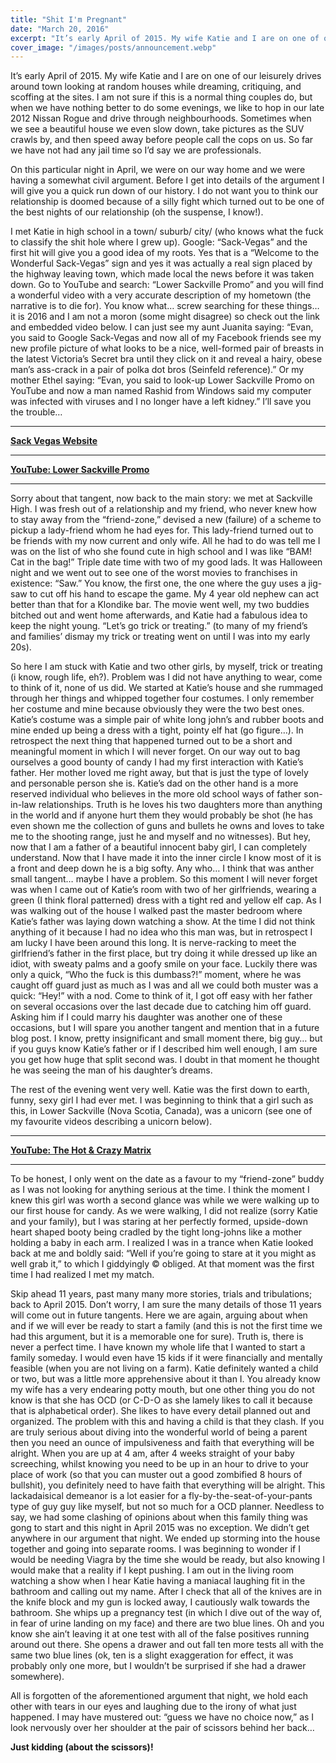 ```yaml
---
title: "Shit I'm Pregnant"
date: "March 20, 2016"
excerpt: "It’s early April of 2015. My wife Katie and I are on one of our leisurely drives around..."
cover_image: "/images/posts/announcement.webp"
---
```


<!-- alt: "How we announced that Katie was pregnant with Isla. An Ultrasound image pressed up against my pushed out belly, whilst wearing ladies garments" -->

It’s early April of 2015. My wife Katie and I are on one of our leisurely drives around town looking at random houses while dreaming, critiquing, and scoffing at the sites. I am not sure if this is a normal thing couples do, but when we have nothing better to do some evenings, we like to hop in our late 2012 Nissan Rogue and drive through neighbourhoods. Sometimes when we see a beautiful house we even slow down, take pictures as the SUV crawls by, and then speed away before people call the cops on us. So far we have not had any jail time so I’d say we are professionals.

On this particular night in April, we were on our way home and we were having a somewhat civil argument. Before I get into details of the argument I will give you a quick run down of our history. I do not want you to think our relationship is doomed because of a silly fight which turned out to be one of the best nights of our relationship (oh the suspense, I know!).

I met Katie in high school in a town/ suburb/ city/ (who knows what the fuck to classify the shit hole where I grew up). Google: “Sack-Vegas” and the first hit will give you a good idea of my roots. Yes that is a “Welcome to the Wonderful Sack-Vegas” sign and yes it was actually a real sign placed by the highway leaving town, which made local the news before it was taken down. Go to YouTube and search: “Lower Sackville Promo” and you will find a wonderful video with a very accurate description of my hometown (the narrative is to die for). You know what… screw searching for these things… it is 2016 and I am not a moron (some might disagree) so check out the link and embedded video below. I can just see my aunt Juanita saying: “Evan, you said to Google Sack-Vegas and now all of my Facebook friends see my new profile picture of what looks to be a nice, well-formed pair of breasts in the latest Victoria’s Secret bra until they click on it and reveal a hairy, obese man’s ass-crack in a pair of polka dot bros (Seinfeld reference).” Or my mother Ethel saying: “Evan, you said to look-up Lower Sackville Promo on YouTube and now a man named Rashid from Windows said my computer was infected with viruses and I no longer have a left kidney.” I’ll save you the trouble…

---

**[Sack Vegas Website](https://sack-vegas.com/)**

---

**[YouTube: Lower Sackville Promo](https://youtu.be/Sms7hcWJIZY)**

---

Sorry about that tangent, now back to the main story: we met at Sackville High. I was fresh out of a relationship and my friend, who never knew how to stay away from the “friend-zone,” devised a new (failure) of a scheme to pickup a lady-friend whom he had eyes for. This lady-friend turned out to be friends with my now current and only wife. All he had to do was tell me I was on the list of who she found cute in high school and I was like “BAM! Cat in the bag!” Triple date time with two of my good lads. It was Halloween night and we went out to see one of the worst movies to franchises in existence: “Saw.” You know, the first one, the one where the guy uses a jig-saw to cut off his hand to escape the game. My 4 year old nephew can act better than that for a Klondike bar. The movie went well, my two buddies bitched out and went home afterwards, and Katie had a fabulous idea to keep the night young. “Let’s go trick or treating.” (to many of my friend’s and families’ dismay my trick or treating went on until I was into my early 20s).

So here I am stuck with Katie and two other girls, by myself, trick or treating (i know, rough life, eh?). Problem was I did not have anything to wear, come to think of it, none of us did. We started at Katie’s house and she rummaged through her things and whipped together four costumes. I only remember her costume and mine because obviously they were the two best ones. Katie’s costume was a simple pair of white long john’s and rubber boots and mine ended up being a dress with a tight, pointy elf hat (go figure…). In retrospect the next thing that happened turned out to be a short and meaningful moment in which I will never forget. On our way out to bag ourselves a good bounty of candy I had my first interaction with Katie’s father. Her mother loved me right away, but that is just the type of lovely and personable person she is. Katie’s dad on the other hand is a more reserved individual who believes in the more old school ways of father son-in-law relationships. Truth is he loves his two daughters more than anything in the world and if anyone hurt them they would probably be shot (he has even shown me the collection of guns and bullets he owns and loves to take me to the shooting range, just he and myself and no witnesses). But hey, now that I am a father of a beautiful innocent baby girl, I can completely understand. Now that I have made it into the inner circle I know most of it is a front and deep down he is a big softy. Any who… I think that was anther small tangent… maybe I have a problem. So this moment I will never forget was when I came out of Katie’s room with two of her girlfriends, wearing a green (I think floral patterned) dress with a tight red and yellow elf cap. As I was walking out of the house I walked past the master bedroom where Katie’s father was laying down watching a show. At the time I did not think anything of it because I had no idea who this man was, but in retrospect I am lucky I have been around this long. It is nerve-racking to meet the girlfriend’s father in the first place, but try doing it while dressed up like an idiot, with sweaty palms and a goofy smile on your face. Luckily there was only a quick, “Who the fuck is this dumbass?!” moment, where he was caught off guard just as much as I was and all we could both muster was a quick: “Hey!” with a nod. Come to think of it, I got off easy with her father on several occasions over the last decade due to catching him off guard. Asking him if I could marry his daughter was another one of these occasions, but I will spare you another tangent and mention that in a future blog post. I know, pretty insignificant and small moment there, big guy… but if you guys know Katie’s father or if I described him well enough, I am sure you get how huge that split second was. I doubt in that moment he thought he was seeing the man of his daughter’s dreams.

The rest of the evening went very well. Katie was the first down to earth, funny, sexy girl I had ever met. I was beginning to think that a girl such as this, in Lower Sackville (Nova Scotia, Canada), was a unicorn (see one of my favourite videos describing a unicorn below).

---

**[YouTube: The Hot & Crazy Matrix](https://youtu.be/R_USJCTIgs4)**

---

To be honest, I only went on the date as a favour to my “friend-zone” buddy as I was not looking for anything serious at the time. I think the moment I knew this girl was worth a second glance was while we were walking up to our first house for candy. As we were walking, I did not realize (sorry Katie and your family), but I was staring at her perfectly formed, upside-down heart shaped booty being cradled by the tight long-johns like a mother holding a baby in each arm. I realized I was in a trance when Katie looked back at me and boldly said: “Well if you’re going to stare at it you might as well grab it,” to which I giddyingly © obliged. At that moment was the first time I had realized I met my match.

Skip ahead 11 years, past many many more stories, trials and tribulations; back to April 2015. Don’t worry, I am sure the many details of those 11 years will come out in future tangents. Here we are again, arguing about when and if we will ever be ready to start a family (and this is not the first time we had this argument, but it is a memorable one for sure). Truth is, there is never a perfect time. I have known my whole life that I wanted to start a family someday. I would even have 15 kids if it were financially and mentally feasible (when you are not living on a farm). Katie definitely wanted a child or two, but was a little more apprehensive about it than I. You already know my wife has a very endearing potty mouth, but one other thing you do not know is that she has OCD (or C-D-O as she lamely likes to call it because that is alphabetical order). She likes to have every detail planned out and organized. The problem with this and having a child is that they clash. If you are truly serious about diving into the wonderful world of being a parent then you need an ounce of impulsiveness and faith that everything will be alright. When you are up at 4 am, after 4 weeks straight of your baby screeching, whilst knowing you need to be up in an hour to drive to your place of work (so that you can muster out a good zombified 8 hours of bullshit), you definitely need to have faith that everything will be alright. This lackadaisical demeanor is a lot easier for a fly-by-the-seat-of-your-pants type of guy guy like myself, but not so much for a OCD planner. Needless to say, we had some clashing of opinions about when this family thing was gong to start and this night in April 2015 was no exception. We didn’t get anywhere in our argument that night. We ended up storming into the house together and going into separate rooms. I was beginning to wonder if I would be needing Viagra by the time she would be ready, but also knowing I would make that a reality if I kept pushing. I am out in the living room watching a show when I hear Katie having a maniacal laughing fit in the bathroom and calling out my name. After I check that all of the knives are in the knife block and my gun is locked away, I cautiously walk towards the bathroom. She whips up a pregnancy test (in which I dive out of the way of, in fear of urine landing on my face) and there are two blue lines. Oh and you know she ain’t leaving it at one test with all of the false positives running around out there. She opens a drawer and out fall ten more tests all with the same two blue lines (ok, ten is a slight exaggeration for effect, it was probably only one more, but I wouldn’t be surprised if she had a drawer somewhere).

All is forgotten of the aforementioned argument that night, we hold each other with tears in our eyes and laughing due to the irony of what just happened. I may have mustered out: “guess we have no choice now,” as I look nervously over her shoulder at the pair of scissors behind her back…

**Just kidding (about the scissors)!**
